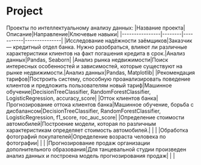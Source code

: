 # Project
Проекты по интеллектуальному анализу данных:
|Название проекта|Описание|Направление|Ключевые навыки|
|----------------|--------|-----------|---------------|
|Исследование надёжности заёмщиков|Заказчик — кредитный отдел банка. Нужно разобраться, влияют ли различные характеристики клиентов на факт погашения кредита в срок.|Анализ данных|Pandas, Seaborn|
|Анализ рынка недвижимости|Поиск интересных особенностей и зависимостей, которые существуют на рынке недвижимости.|Анализ данных|Pandas, Matplotlib|
|Рекомендация тарифов|Построить систему, способную проанализировать поведение клиентов и предложить пользователям новый тариф|Машинное обучение|DecisionTreeClassifier, RandomForestClassifier, LogisticRegression, accuracy_score|
|Отток клиентов банка|Прогнозирование оттока клиентов банка|Машинное обучение, борьба с дисбалансом|DecisionTreeClassifier, RandomForestClassifier, LogisticRegression, f1_score, roc_auc_score|
|Определение стоимости автомобилей|Построение модели, которая по различным характеристикам определяет стоимость автомобилей.| | |
|Обработка фотографий покупателей|Определение возраста человека по фотографии| | |
|Прогнозирование продаж организации дополнительного образования|Для танцевальной студии произведен анализ данных и построена модель прогнозирования продаж| | |

